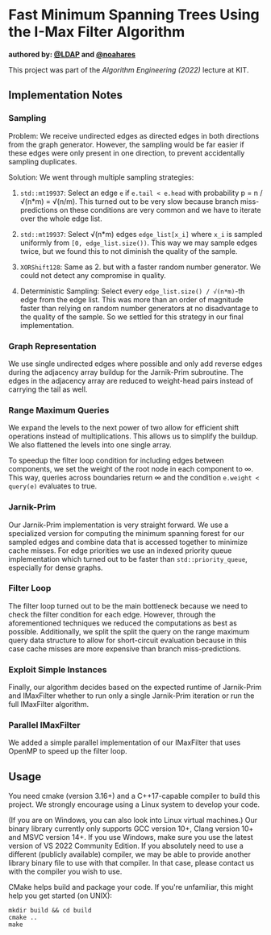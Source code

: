 # Fast Minimum Spanning Trees Using the I-Max Filter Algorithm

**authored by: [@LDAP](https://github.com/LDAP) and [@noahares](https://github.com/noahares)**

This project was part of the *Algorithm Engineering (2022)* lecture at KIT.

## Implementation Notes

### Sampling

Problem: We receive undirected edges as directed edges in both directions from the graph generator.
However, the sampling would be far easier if these edges were only present in one direction, to prevent accidentally sampling duplicates.

Solution: We went through multiple sampling strategies:

1. `std::mt19937`: Select an edge `e` if `e.tail < e.head` with probability p = n / √(n\*m) = √(n/m).
  This turned out to be very slow because branch miss-predictions on these conditions are very common and we have to iterate over the whole edge list.

2. `std::mt19937`: Select √(n\*m) edges `edge_list[x_i]` where `x_i` is sampled uniformly from `[0, edge_list.size())`. This way we may sample edges twice, but we found this to not diminish the quality of the sample.

3. `XORShift128`: Same as 2. but with a faster random number generator. We could not detect any compromise in quality.

4. Deterministic Sampling: Select every `edge_list.size() / √(n*m)`-th edge from the edge list.
This was more than an order of magnitude faster than relying on random number generators at no disadvantage to the quality of the sample. So we settled for this strategy in our final implementation.

### Graph Representation

We use single undirected edges where possible and only add reverse edges during the adjacency array buildup for the Jarnik-Prim subroutine.
The edges in the adjacency array are reduced to weight-head pairs instead of carrying the tail as well.

### Range Maximum Queries

We expand the levels to the next power of two allow for efficient shift operations instead of multiplications. This allows us to simplify the buildup. We also flattened the levels into one single array.

To speedup the filter loop condition for including edges between components, we set the weight of the root node in each component to ∞. This way, queries across boundaries return ∞ and the condition `e.weight < query(e)` evaluates to true.

### Jarnik-Prim

Our Jarnik-Prim implementation is very straight forward. We use a specialized version for computing the minimum spanning forest for our sampled edges and combine data that is accessed together to minimize cache misses. For edge priorities we use an indexed priority queue implementation which turned out to be faster than `std::priority_queue`, especially for dense graphs.

### Filter Loop

The filter loop turned out to be the main bottleneck because we need to check the filter condition for each edge. However, through the aforementioned techniques we reduced the computations as best as possible. Additionally, we split the split the query on the range maximum query data structure to allow for short-circuit evaluation because in this case cache misses are more expensive than branch miss-predictions.

### Exploit Simple Instances

Finally, our algorithm decides based on the expected runtime of Jarnik-Prim and IMaxFilter whether to run only a single Jarnik-Prim iteration or run the full IMaxFilter algorithm.

### Parallel IMaxFilter

We added a simple parallel implementation of our IMaxFilter that uses OpenMP to speed up the filter loop.


## Usage
You need cmake (version 3.16+) and a C++17-capable compiler to build this project.
We strongly encourage using a Linux system to develop your code.

(If you are on Windows, you can also look into Linux virtual machines.)
Our binary library currently only supports GCC version 10+, Clang version 10+ 
and MSVC version 14+. If you use Windows, make sure you use the latest version 
of VS 2022 Community Edition. If you absolutely need to use a different (publicly 
available) compiler, we may be able to provide another library binary file to 
use with that compiler. In that case, please contact us with the compiler 
you wish to use.

CMake helps build and package your code.
If you're unfamiliar, this might help you get started (on UNIX):

``` shell
mkdir build && cd build
cmake ..
make
```



